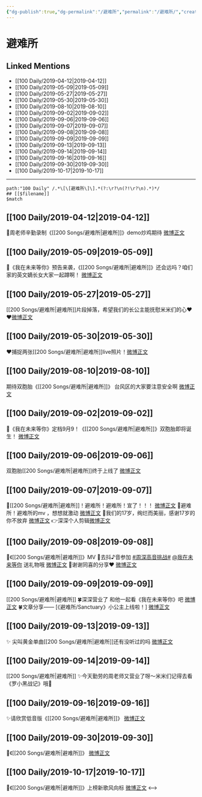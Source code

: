 ```yaml
---
{"dg-publish":true,"dg-permalink":"/避难所","permalink":"/避难所/","created":"2023-03-12T13:20:48.520+08:00","updated":"2023-04-10T15:59:06.300+08:00"}
---
```


# 避难所

## Linked Mentions
- [[100 Daily/2019-04-12\|2019-04-12]]
- [[100 Daily/2019-05-09\|2019-05-09]]
- [[100 Daily/2019-05-27\|2019-05-27]]
- [[100 Daily/2019-05-30\|2019-05-30]]
- [[100 Daily/2019-08-10\|2019-08-10]]
- [[100 Daily/2019-09-02\|2019-09-02]]
- [[100 Daily/2019-09-06\|2019-09-06]]
- [[100 Daily/2019-09-07\|2019-09-07]]
- [[100 Daily/2019-09-08\|2019-09-08]]
- [[100 Daily/2019-09-09\|2019-09-09]]
- [[100 Daily/2019-09-13\|2019-09-13]]
- [[100 Daily/2019-09-14\|2019-09-14]]
- [[100 Daily/2019-09-16\|2019-09-16]]
- [[100 Daily/2019-09-30\|2019-09-30]]
- [[100 Daily/2019-10-17\|2019-10-17]]


---

```expander
path:"100 Daily" /.*\[\[避难所\]\].*(?:\r?\n(?!\r?\n).*)*/
## [[$filename]]
$match
```
## [[100 Daily/2019-04-12\|2019-04-12]]
🎵周老师辛勤录制《[[200 Songs/避难所\|避难所]]》demo炒鸡期待
[微博正文](https://m.weibo.cn/6466290670/4360216830601732)
## [[100 Daily/2019-05-09\|2019-05-09]]
🐰《我在未来等你》预告来袭，《[[200 Songs/避难所\|避难所]]》还会远吗？咱们家的英文嫡长女大家一起蹲啊！
[微博正文](https://m.weibo.cn/6466290670/4370107255734185)
## [[100 Daily/2019-05-27\|2019-05-27]]
[[200 Songs/避难所\|避难所]]片段掉落，希望我们的长公主能抚慰米米们的心❤️❤️[微博正文](https://m.weibo.cn/6466290670/4376666853434203)

## [[100 Daily/2019-05-30\|2019-05-30]]
❤️捕捉两张[[200 Songs/避难所\|避难所]]live照片！[微博正文](https://m.weibo.cn/6466290670/4377691312187156)
## [[100 Daily/2019-08-10\|2019-08-10]]
期待双胞胎《[[200 Songs/避难所\|避难所]]》
[](https://m.weibo.cn/1736988591/4403809947962538)
台风区的大家要注意安全啊
[微博正文](https://m.weibo.cn/6466290670/4403882148524394)
## [[100 Daily/2019-09-02\|2019-09-02]]
💠《我在未来等你》定档9月9！《[[200 Songs/避难所\|避难所]]》双胞胎即将诞生！
[微博正文](https://m.weibo.cn/6466290670/4412205153474416)
## [[100 Daily/2019-09-06\|2019-09-06]]
双胞胎[[200 Songs/避难所\|避难所]]终于上线了
[微博正文](https://m.weibo.cn/6466290670/4413456079575548)
## [[100 Daily/2019-09-07\|2019-09-07]]
🌸[[200 Songs/避难所\|避难所]]！避难所！避难所！宣了！！！
[微博正文](https://m.weibo.cn/6466290670/4413952030828717)
🌸避难所！避难所的mv ，想想就激动
[微博正文](https://m.weibo.cn/6466290670/4413970708716682)
🌸我们的17岁，绚烂而美丽，感谢17岁的你不放弃
[微博正文](https://m.weibo.cn/6466290670/4413980254440789)
👉深深个人剪辑[微博正文](https://m.weibo.cn/6466290670/4414007462620327)
## [[100 Daily/2019-09-08\|2019-09-08]]
🌿《[[200 Songs/避难所\|避难所]]》MV [](https://weibo.com/1736988591/I60Go8whK)
🌿去抖♪音参加 [#周深高音挑战#](https://s.weibo.com/weibo?q=%23%E5%91%A8%E6%B7%B1%E9%AB%98%E9%9F%B3%E6%8C%91%E6%88%98%23) [@我在未来等你](https://weibo.com/n/%E6%88%91%E5%9C%A8%E6%9C%AA%E6%9D%A5%E7%AD%89%E4%BD%A0) 送礼物哦
[微博正文](https://weibo.com/6466290670/I61LpiGDN)
🌿谢谢同喜的分享❤️
[微博正文](https://weibo.com/6466290670/I61i2wuHw)
## [[100 Daily/2019-09-09\|2019-09-09]]
[[200 Songs/避难所\|避难所]]
🍀深深营业了
和他一起看《我在未来等你》吧
[微博正文](https://m.weibo.cn/6466290670/4414705751705958)
🍀文章分享——
[《避难所/Sanctuary》小公主上线啦！]
[微博正文](https://m.weibo.cn/6466290670/4414703306415112)
## [[100 Daily/2019-09-13\|2019-09-13]]
✨ 尖叫黄金单曲[[200 Songs/避难所\|避难所]]还有没听过的吗
[微博正文](https://m.weibo.cn/6466290670/4416093667668264)
## [[100 Daily/2019-09-14\|2019-09-14]]
[[200 Songs/避难所\|避难所]]
✨今天勤劳的周老师又营业了呀～米米们记得去看《罗小黑战记》哦🐰
[](https://m.weibo.cn/1736988591/4416420017942926)
## [[100 Daily/2019-09-16\|2019-09-16]]
✨请欣赏低音版《[[200 Songs/避难所\|避难所]]》
[微博正文](https://m.weibo.cn/6466290670/4417149986545983)
## [[100 Daily/2019-09-30\|2019-09-30]]
🌟《[[200 Songs/避难所\|避难所]]》
[微博正文](https://m.weibo.cn/6466290670/4422147546189885)
## [[100 Daily/2019-10-17\|2019-10-17]]
🌿《[[200 Songs/避难所\|避难所]]》上榜新歌风向标 [微博正文](https://m.weibo.cn/6466290670/4428451228446444)
<-->